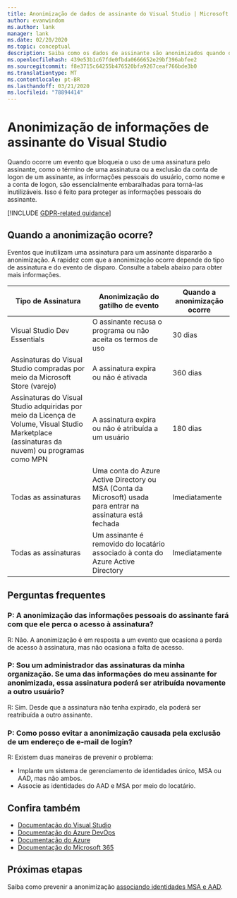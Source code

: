 ```yaml
---
title: Anonimização de dados de assinante do Visual Studio | Microsoft Docs
author: evanwindom
ms.author: lank
manager: lank
ms.date: 02/20/2020
ms.topic: conceptual
description: Saiba como os dados de assinante são anonimizados quando o acesso às assinaturas é perdido.
ms.openlocfilehash: 439e53b1c67fde0fbda0666652e29bf396abfee2
ms.sourcegitcommit: f8e3715c64255b476520bfa9267ceaf766bde3b0
ms.translationtype: MT
ms.contentlocale: pt-BR
ms.lasthandoff: 03/21/2020
ms.locfileid: "78894414"
---
```

# <a name="anonymization-of-visual-studio-subscriber-information"></a>Anonimização de informações de assinante do Visual Studio
Quando ocorre um evento que bloqueia o uso de uma assinatura pelo assinante, como o término de uma assinatura ou a exclusão da conta de logon de um assinante, as informações pessoais do usuário, como nome e a conta de logon, são essencialmente embaralhadas para torná-las inutilizáveis.  Isso é feito para proteger as informações pessoais do assinante.

[!INCLUDE [GDPR-related guidance](includes/gdpr-intro-sentence.md)]

## <a name="when-does-anonymization-occur"></a>Quando a anonimização ocorre?
Eventos que inutilizam uma assinatura para um assinante dispararão a anonimização.  A rapidez com que a anonimização ocorre depende do tipo de assinatura e do evento de disparo. Consulte a tabela abaixo para obter mais informações.

| Tipo de Assinatura                                                                                                                       | Anonimização do gatilho de evento                                                                                                     | Quando a anonimização ocorre |
|-----------------------------------------------------------------------------------------------------------------------------------------|------------------------------------------------------------------------------------------------------------|---------------------------|
| Visual Studio Dev Essentials                                                                                                            | O assinante recusa o programa ou não aceita os termos de uso                                    | 30 dias               |
| Assinaturas do Visual Studio compradas por meio da Microsoft Store (varejo)                                                                      | A assinatura expira ou não é ativada                                                                   | 360 dias                  |
| Assinaturas do Visual Studio adquiridas por meio da Licença de Volume, Visual Studio Marketplace (assinaturas da nuvem) ou programas como MPN | A assinatura expira ou não é atribuída a um usuário                                                          | 180 dias                  |
| Todas as assinaturas                                                                                                                       | Uma conta do Azure Active Directory ou MSA (Conta da Microsoft) usada para entrar na assinatura está fechada | Imediatamente               |
| Todas as assinaturas                                                                                                                       | Um assinante é removido do locatário associado à conta do Azure Active Directory                                | Imediatamente               |

## <a name="faq"></a>Perguntas frequentes
### <a name="q--does-the-anonymization-of-the-subscribers-personal-information-cause-them-to-lose-access-to-the-subscription"></a>P: A anonimização das informações pessoais do assinante fará com que ele perca o acesso à assinatura?
R: Não.  A anonimização é em resposta a um evento que ocasiona a perda de acesso à assinatura, mas não ocasiona a falta de acesso.

### <a name="q--im-an-administrator-for-my-organizations-subscriptions--if-one-of-my-subscribers-information-is-anonymized-can-that-subscription-be-reassigned-to-another-user"></a>P: Sou um administrador das assinaturas da minha organização.  Se uma das informações do meu assinante for anonimizada, essa assinatura poderá ser atribuída novamente a outro usuário?
R: Sim. Desde que a assinatura não tenha expirado, ela poderá ser reatribuída a outro assinante.

### <a name="q-how-can-i-prevent-anonymization-caused-by-deleting-a-sign-in-email-address"></a>P: Como posso evitar a anonimização causada pela exclusão de um endereço de e-mail de login?
R: Existem duas maneiras de prevenir o problema:
- Implante um sistema de gerenciamento de identidades único, MSA ou AAD, mas não ambos.  
- Associe as identidades do AAD e MSA por meio do locatário. 

## <a name="see-also"></a>Confira também
- [Documentação do Visual Studio](https://docs.microsoft.com/visualstudio/)
- [Documentação do Azure DevOps](https://docs.microsoft.com/azure/devops/)
- [Documentação do Azure](https://docs.microsoft.com/azure/)
- [Documentação do Microsoft 365](https://docs.microsoft.com/microsoft-365/)

## <a name="next-steps"></a>Próximas etapas
Saiba como prevenir a anonimização [associando identidades MSA e AAD](https://docs.microsoft.com/azure/active-directory/b2b/add-users-administrator).


